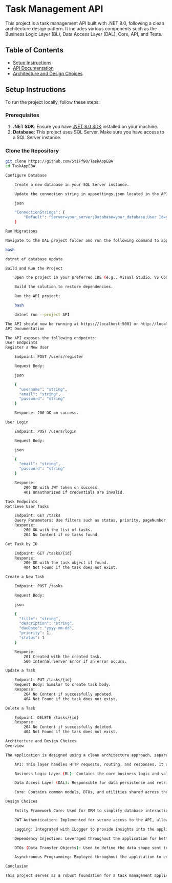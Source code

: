 # Task Management API

This project is a task management API built with .NET 8.0, following a clean architecture design pattern. It includes various components such as the Business Logic Layer (BL), Data Access Layer (DAL), Core, API, and Tests.

## Table of Contents

- [Setup Instructions](#setup-instructions)
- [API Documentation](#api-documentation)
- [Architecture and Design Choices](#architecture-and-design-choices)

## Setup Instructions

To run the project locally, follow these steps:

### Prerequisites

1. **.NET SDK**: Ensure you have [.NET 8.0 SDK](https://dotnet.microsoft.com/download/dotnet/8.0) installed on your machine.
2. **Database**: This project uses SQL Server. Make sure you have access to a SQL Server instance.

### Clone the Repository

```bash
git clone https://github.com/St1Ff90/TaskAppEBA
cd TaskAppEBA

Configure Database

    Create a new database in your SQL Server instance.

    Update the connection string in appsettings.json located in the API project folder:

    json

    "ConnectionStrings": {
        "Default": "Server=your_server;Database=your_database;User Id=your_username;Password=your_password;"
    }

Run Migrations

Navigate to the DAL project folder and run the following command to apply migrations:

bash

dotnet ef database update

Build and Run the Project

    Open the project in your preferred IDE (e.g., Visual Studio, VS Code).

    Build the solution to restore dependencies.

    Run the API project:

    bash

    dotnet run --project API

The API should now be running at https://localhost:5001 or http://localhost:5000.
API Documentation

The API exposes the following endpoints:
User Endpoints
Register a New User

    Endpoint: POST /users/register

    Request Body:

    json

    {
      "username": "string",
      "email": "string",
      "password": "string"
    }

    Response: 200 OK on success.

User Login

    Endpoint: POST /users/login

    Request Body:

    json

    {
      "email": "string",
      "password": "string"
    }

    Response:
        200 OK with JWT token on success.
        401 Unauthorized if credentials are invalid.

Task Endpoints
Retrieve User Tasks

    Endpoint: GET /tasks
    Query Parameters: Use filters such as status, priority, pageNumber, pageSize.
    Response:
        200 OK with the list of tasks.
        204 No Content if no tasks found.

Get Task by ID

    Endpoint: GET /tasks/{id}
    Response:
        200 OK with the task object if found.
        404 Not Found if the task does not exist.

Create a New Task

    Endpoint: POST /tasks

    Request Body:

    json

    {
      "title": "string",
      "description": "string",
      "dueDate": "yyyy-mm-dd",
      "priority": 1,
      "status": 1
    }

    Response:
        201 Created with the created task.
        500 Internal Server Error if an error occurs.

Update a Task

    Endpoint: PUT /tasks/{id}
    Request Body: Similar to create task body.
    Response:
        204 No Content if successfully updated.
        404 Not Found if the task does not exist.

Delete a Task

    Endpoint: DELETE /tasks/{id}
    Response:
        204 No Content if successfully deleted.
        404 Not Found if the task does not exist.

Architecture and Design Choices
Overview

The application is designed using a clean architecture approach, separating concerns into different layers:

    API: This layer handles HTTP requests, routing, and responses. It uses controllers to manage incoming requests and coordinate with the Business Logic Layer.

    Business Logic Layer (BL): Contains the core business logic and validation. This layer interacts with the Data Access Layer to perform operations and return data to the API layer.

    Data Access Layer (DAL): Responsible for data persistence and retrieval. It uses Entity Framework Core to manage the database context and perform CRUD operations.

    Core: Contains common models, DTOs, and utilities shared across the application.

Design Choices

    Entity Framework Core: Used for ORM to simplify database interactions and manage migrations.

    JWT Authentication: Implemented for secure access to the API, allowing only authenticated users to access protected endpoints.

    Logging: Integrated with ILogger to provide insights into the application behavior and error handling.

    Dependency Injection: Leveraged throughout the application for better testability and separation of concerns.

    DTOs (Data Transfer Objects): Used to define the data shape sent to and from the API, ensuring that the internal model is not exposed directly.

    Asynchronous Programming: Employed throughout the application to enhance performance and responsiveness.

Conclusion

This project serves as a robust foundation for a task management application, demonstrating best practices in software architecture, design patterns, and modern .NET development. For any questions or issues, feel free to open an issue in the repository.